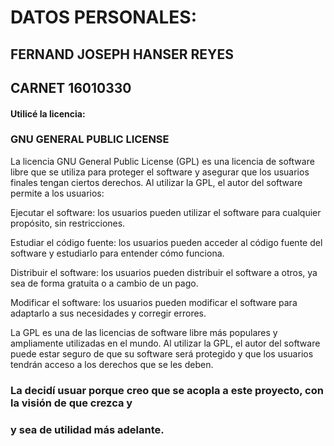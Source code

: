 # DATOS PERSONALES:

## FERNAND JOSEPH HANSER REYES
## CARNET 16010330

#### Utilicé la licencia:
### GNU GENERAL PUBLIC LICENSE


La licencia GNU General Public License (GPL) es una licencia de software libre que se utiliza para 
proteger el software y asegurar que los usuarios finales tengan ciertos derechos. Al utilizar la GPL, 
el autor del software permite a los usuarios:

Ejecutar el software: los usuarios pueden utilizar el software para cualquier propósito, sin restricciones.

Estudiar el código fuente: los usuarios pueden acceder al código fuente del software y estudiarlo para entender cómo funciona.

Distribuir el software: los usuarios pueden distribuir el software a otros, ya sea de forma gratuita o a cambio de un pago.

Modificar el software: los usuarios pueden modificar el software para adaptarlo a sus necesidades y corregir errores.

La GPL es una de las licencias de software libre más populares y ampliamente utilizadas en el mundo. 
Al utilizar la GPL, el autor del software puede estar seguro de que su software será protegido y 
que los usuarios tendrán acceso a los derechos que se les deben.


### La decidí usuar porque creo que se acopla a este proyecto, con la visión de que crezca y 
### y sea de utilidad más adelante.
